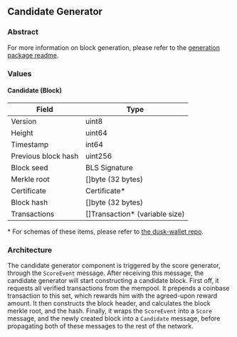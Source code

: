## Candidate Generator

### Abstract

For more information on block generation, please refer to the [generation package readme](../../consensus/generation/readme.md).

### Values

#### Candidate (Block)

| Field               | Type                            |
| ------------------- | ------------------------------- |
| Version             | uint8                           |
| Height              | uint64                          |
| Timestamp           | int64                           |
| Previous block hash | uint256                         |
| Block seed          | BLS Signature                   |
| Merkle root         | []byte (32 bytes)               |
| Certificate         | Certificate\*                   |
| Block hash          | []byte (32 bytes)               |
| Transactions        | []Transaction\* (variable size) |

\* For schemas of these items, please refer to [the dusk-wallet repo](https://github.com/dusk-network/dusk-wallet).

### Architecture

The candidate generator component is triggered by the score generator, through the `ScoreEvent` message. After receiving this message, the candidate generator will start constructing a candidate block. First off, it requests all verified transactions from the mempool. It prepends a coinbase transaction to this set, which rewards him with the agreed-upon reward amount. It then constructs the block header, and calculates the block merkle root, and the hash. Finally, it wraps the `ScoreEvent` into a `Score` message, and the newly created block into a `Candidate` message, before propagating both of these messages to the rest of the network.

